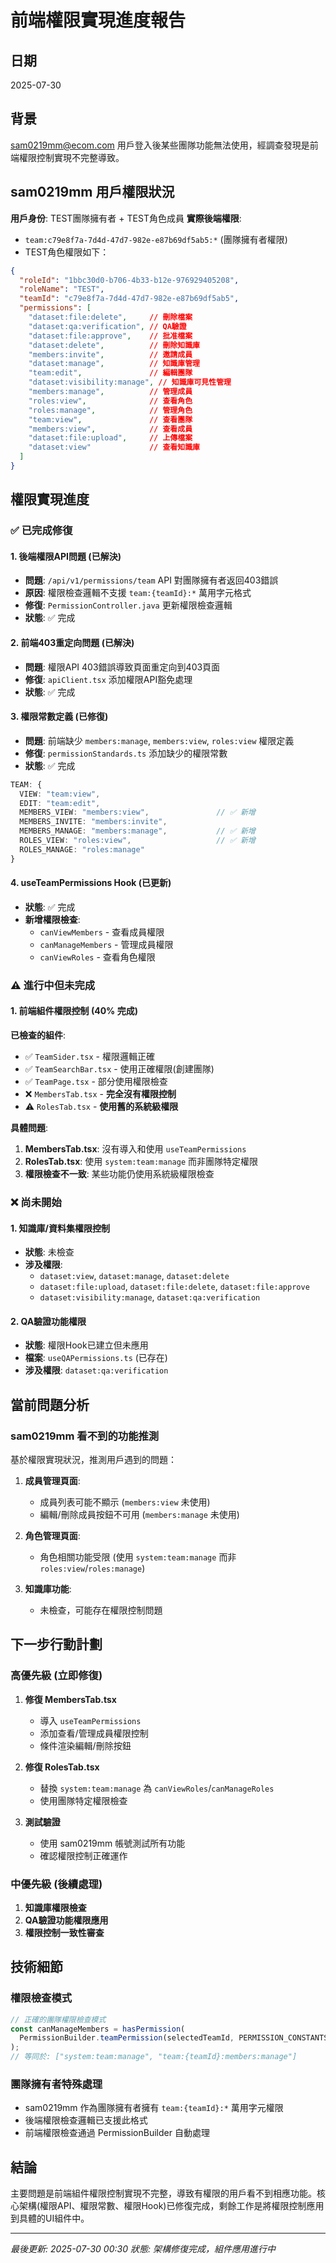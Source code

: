 # 前端權限實現進度報告

## 日期
2025-07-30

## 背景
sam0219mm@ecom.com 用戶登入後某些團隊功能無法使用，經調查發現是前端權限控制實現不完整導致。

## sam0219mm 用戶權限狀況
**用戶身份**: TEST團隊擁有者 + TEST角色成員
**實際後端權限**:
- `team:c79e8f7a-7d4d-47d7-982e-e87b69df5ab5:*` (團隊擁有者權限)
- TEST角色權限如下：

```json
{
  "roleId": "1bbc30d0-b706-4b33-b12e-976929405208",
  "roleName": "TEST", 
  "teamId": "c79e8f7a-7d4d-47d7-982e-e87b69df5ab5",
  "permissions": [
    "dataset:file:delete",     // 刪除檔案
    "dataset:qa:verification", // QA驗證
    "dataset:file:approve",    // 批准檔案
    "dataset:delete",          // 刪除知識庫
    "members:invite",          // 邀請成員
    "dataset:manage",          // 知識庫管理
    "team:edit",               // 編輯團隊
    "dataset:visibility:manage", // 知識庫可見性管理
    "members:manage",          // 管理成員
    "roles:view",              // 查看角色
    "roles:manage",            // 管理角色
    "team:view",               // 查看團隊
    "members:view",            // 查看成員
    "dataset:file:upload",     // 上傳檔案
    "dataset:view"             // 查看知識庫
  ]
}
```

## 權限實現進度

### ✅ 已完成修復

#### 1. 後端權限API問題 (已解決)
- **問題**: `/api/v1/permissions/team` API 對團隊擁有者返回403錯誤
- **原因**: 權限檢查邏輯不支援 `team:{teamId}:*` 萬用字元格式
- **修復**: `PermissionController.java` 更新權限檢查邏輯
- **狀態**: ✅ 完成

#### 2. 前端403重定向問題 (已解決)
- **問題**: 權限API 403錯誤導致頁面重定向到403頁面
- **修復**: `apiClient.tsx` 添加權限API豁免處理
- **狀態**: ✅ 完成

#### 3. 權限常數定義 (已修復)
- **問題**: 前端缺少 `members:manage`, `members:view`, `roles:view` 權限定義
- **修復**: `permissionStandards.ts` 添加缺少的權限常數
- **狀態**: ✅ 完成

```typescript
TEAM: {
  VIEW: "team:view",                          
  EDIT: "team:edit",                          
  MEMBERS_VIEW: "members:view",               // ✅ 新增
  MEMBERS_INVITE: "members:invite",           
  MEMBERS_MANAGE: "members:manage",           // ✅ 新增
  ROLES_VIEW: "roles:view",                   // ✅ 新增
  ROLES_MANAGE: "roles:manage"                
}
```

#### 4. useTeamPermissions Hook (已更新)
- **狀態**: ✅ 完成
- **新增權限檢查**:
  - `canViewMembers` - 查看成員權限
  - `canManageMembers` - 管理成員權限  
  - `canViewRoles` - 查看角色權限

### ⚠️ 進行中但未完成

#### 1. 前端組件權限控制 (40% 完成)
**已檢查的組件**:
- ✅ `TeamSider.tsx` - 權限邏輯正確
- ✅ `TeamSearchBar.tsx` - 使用正確權限(創建團隊)
- ✅ `TeamPage.tsx` - 部分使用權限檢查
- ❌ `MembersTab.tsx` - **完全沒有權限控制**
- ⚠️ `RolesTab.tsx` - **使用舊的系統級權限**

**具體問題**:
1. **MembersTab.tsx**: 沒有導入和使用 `useTeamPermissions`
2. **RolesTab.tsx**: 使用 `system:team:manage` 而非團隊特定權限
3. **權限檢查不一致**: 某些功能仍使用系統級權限檢查

### ❌ 尚未開始

#### 1. 知識庫/資料集權限控制
- **狀態**: 未檢查
- **涉及權限**: 
  - `dataset:view`, `dataset:manage`, `dataset:delete`
  - `dataset:file:upload`, `dataset:file:delete`, `dataset:file:approve`
  - `dataset:visibility:manage`, `dataset:qa:verification`

#### 2. QA驗證功能權限
- **狀態**: 權限Hook已建立但未應用
- **檔案**: `useQAPermissions.ts` (已存在)
- **涉及權限**: `dataset:qa:verification`

## 當前問題分析

### sam0219mm 看不到的功能推測
基於權限實現狀況，推測用戶遇到的問題：

1. **成員管理頁面**:
   - 成員列表可能不顯示 (`members:view` 未使用)
   - 編輯/刪除成員按鈕不可用 (`members:manage` 未使用)

2. **角色管理頁面**:
   - 角色相關功能受限 (使用 `system:team:manage` 而非 `roles:view`/`roles:manage`)

3. **知識庫功能**:
   - 未檢查，可能存在權限控制問題

## 下一步行動計劃

### 高優先級 (立即修復)
1. **修復 MembersTab.tsx**
   - 導入 `useTeamPermissions`
   - 添加查看/管理成員權限控制
   - 條件渲染編輯/刪除按鈕

2. **修復 RolesTab.tsx**  
   - 替換 `system:team:manage` 為 `canViewRoles`/`canManageRoles`
   - 使用團隊特定權限檢查

3. **測試驗證**
   - 使用 sam0219mm 帳號測試所有功能
   - 確認權限控制正確運作

### 中優先級 (後續處理)
1. **知識庫權限檢查**
2. **QA驗證功能權限應用**
3. **權限控制一致性審查**

## 技術細節

### 權限檢查模式
```typescript
// 正確的團隊權限檢查模式
const canManageMembers = hasPermission(
  PermissionBuilder.teamPermission(selectedTeamId, PERMISSION_CONSTANTS.TEAM.MEMBERS_MANAGE)
);
// 等同於: ["system:team:manage", "team:{teamId}:members:manage"]
```

### 團隊擁有者特殊處理
- sam0219mm 作為團隊擁有者擁有 `team:{teamId}:*` 萬用字元權限
- 後端權限檢查邏輯已支援此格式
- 前端權限檢查通過 PermissionBuilder 自動處理

## 結論
主要問題是前端組件權限控制實現不完整，導致有權限的用戶看不到相應功能。核心架構(權限API、權限常數、權限Hook)已修復完成，剩餘工作是將權限控制應用到具體的UI組件中。

---
*最後更新: 2025-07-30 00:30*
*狀態: 架構修復完成，組件應用進行中*